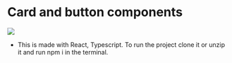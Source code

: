 # Card and button components
![](https://github.com/AldisG/md-cards-pic/blob/main/Cards.png)
* This is made with React, Typescript. To run the project clone it or unzip it and run npm i in the terminal.
